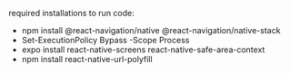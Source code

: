 required installations to run code:
- npm install @react-navigation/native @react-navigation/native-stack
- Set-ExecutionPolicy Bypass -Scope Process
- expo install react-native-screens react-native-safe-area-context
- npm install react-native-url-polyfill

